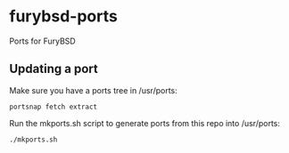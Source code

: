 # furybsd-ports
Ports for FuryBSD

## Updating a port

Make sure you have a ports tree in /usr/ports:

```
portsnap fetch extract
```

Run the mkports.sh script to generate ports from this repo into /usr/ports:

```
./mkports.sh
```
